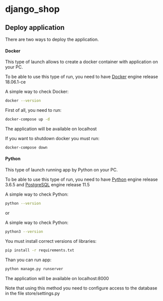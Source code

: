 # django_shop

## Deploy application

There are two ways to deploy the application.

#### Docker

This type of launch allows to create a docker container with
application on your PC.

To be able to use this type of run, you need to have
[Docker](https://www.docker.com/) engine release 18.06.1-ce

A simple way to check Docker:
```bash
docker --version
```
First of all, you need to run:
```bash
docker-compose up -d
```
The application will be available on localhost

If you want to shutdown docker you must run:
```bash
docker-compose down
```

#### Python

This type of launch running app by Python on your PC.

To be able to use this type of run, you need to have
[Python](https://www.python.org/) engine release 3.6.5 and
[PostgreSQL](https://www.postgresql.org/) engine release 11.5


A simple way to check Python:
```bash
python --version
``` 

or 

A simple way to check Python:
```bash
python3 --version
``` 

You must install correct versions of libraries:
```bash
pip install -r requirements.txt
``` 

Than you can run app:
```bash
python manage.py runserver
```
The application will be available on localhost:8000

Note that using this method you need to configure access to the 
database in the file store/settings.py

